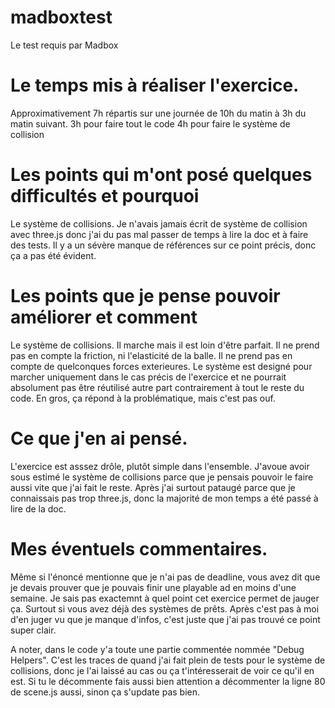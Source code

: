 # madboxtest
Le test requis par Madbox

# Le temps mis à réaliser l'exercice.
Approximativement 7h répartis sur une journée de 10h du matin à 3h du matin suivant.
3h pour faire tout le code
4h pour faire le système de collision

# Les points qui m'ont posé quelques difficultés et pourquoi
Le système de collisions. 
Je n'avais jamais écrit de système de collision avec three.js donc j'ai du pas mal passer de temps à lire la doc et à faire des tests.
Il y a un sévère manque de références sur ce point précis, donc ça a pas été évident.

# Les points que je pense pouvoir améliorer et comment
Le système de collisions.
Il marche mais il est loin d'être parfait. 
Il ne prend pas en compte la friction, ni l'elasticité de la balle. 
Il ne prend pas en compte de quelconques forces exterieures.
Le système est designé pour marcher uniquement dans le cas précis de l'exercice et ne pourrait absolument pas être réutilisé autre part contrairement à tout le reste du code.
En gros, ça répond à la problématique, mais c'est pas ouf.

# Ce que j'en ai pensé.
L'exercice est asssez drôle, plutôt simple dans l'ensemble.
J'avoue avoir sous estimé le système de collisions parce que je pensais pouvoir le faire aussi vite que j'ai fait le reste. 
Après j'ai surtout pataugé parce que je connaissais pas trop three.js, donc la majorité de mon temps a été passé à lire de la doc.

# Mes éventuels commentaires.
Même si l'énoncé mentionne que je n'ai pas de deadline, vous avez dit que je devais prouver que je pouvais finir une playable ad en moins d'une semaine. 
Je sais pas exactemnt à quel point cet exercice permet de jauger ça. Surtout si vous avez déjà des systèmes de prêts.
Après c'est pas à moi d'en juger vu que je manque d'infos, c'est juste que j'ai pas trouvé ce point super clair.

A noter, dans le code y'a toute une partie commentée nommée "Debug Helpers". C'est les traces de quand j'ai fait plein de tests pour le système de collisions, donc je l'ai laissé au cas ou ça t'intéresserait de voir ce qu'il en est. Si tu le décommente fais aussi bien attention a décommenter la ligne 80 de scene.js aussi, sinon ça s'update pas bien.